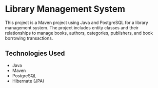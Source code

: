 # Library Management System
This project is a Maven project using Java and PostgreSQL for a library management system. 
The project includes entity classes and their relationships to manage books, authors, categories, publishers, and book borrowing transactions.

## Technologies Used
- Java
- Maven
- PostgreSQL
- Hibernate (JPA)


